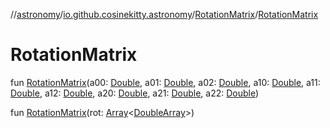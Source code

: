 //[astronomy](../../../index.md)/[io.github.cosinekitty.astronomy](../index.md)/[RotationMatrix](index.md)/[RotationMatrix](-rotation-matrix.md)

# RotationMatrix

fun [RotationMatrix](-rotation-matrix.md)(a00: [Double](https://kotlinlang.org/api/latest/jvm/stdlib/kotlin-stdlib/kotlin/-double/index.html), a01: [Double](https://kotlinlang.org/api/latest/jvm/stdlib/kotlin-stdlib/kotlin/-double/index.html), a02: [Double](https://kotlinlang.org/api/latest/jvm/stdlib/kotlin-stdlib/kotlin/-double/index.html), a10: [Double](https://kotlinlang.org/api/latest/jvm/stdlib/kotlin-stdlib/kotlin/-double/index.html), a11: [Double](https://kotlinlang.org/api/latest/jvm/stdlib/kotlin-stdlib/kotlin/-double/index.html), a12: [Double](https://kotlinlang.org/api/latest/jvm/stdlib/kotlin-stdlib/kotlin/-double/index.html), a20: [Double](https://kotlinlang.org/api/latest/jvm/stdlib/kotlin-stdlib/kotlin/-double/index.html), a21: [Double](https://kotlinlang.org/api/latest/jvm/stdlib/kotlin-stdlib/kotlin/-double/index.html), a22: [Double](https://kotlinlang.org/api/latest/jvm/stdlib/kotlin-stdlib/kotlin/-double/index.html))

fun [RotationMatrix](-rotation-matrix.md)(rot: [Array](https://kotlinlang.org/api/latest/jvm/stdlib/kotlin-stdlib/kotlin/-array/index.html)&lt;[DoubleArray](https://kotlinlang.org/api/latest/jvm/stdlib/kotlin-stdlib/kotlin/-double-array/index.html)&gt;)

